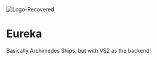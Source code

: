 ![Logo-Recovered](https://user-images.githubusercontent.com/17477758/182431765-7a12a9a3-d715-487c-a024-87dcb0592c44.png)

# Eureka
Basically Archimedes Ships, but with VS2 as the backend!

